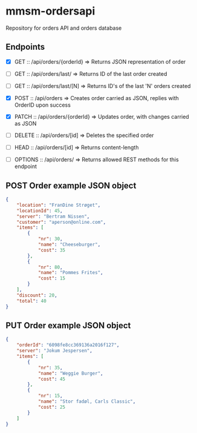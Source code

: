 # mmsm-ordersapi
Repository for orders API and orders database

## Endpoints

- [x] GET     :: /api/orders/{orderId} => Returns JSON representation of order
- [ ] GET     :: /api/orders/last/     => Returns ID of the last order created
- [ ] GET     :: /api/orders/last/[N]  => Returns ID's of the last 'N' orders created
- [x] POST    :: /api/orders           => Creates order carried as JSON, replies with OrderID upon success
- [x] PATCH   :: /api/orders/{orderId} => Updates order, with changes carried as JSON
- [ ] DELETE  :: /api/orders/[id]      => Deletes the specified order
- [ ] HEAD    :: /api/orders/[id]      => Returns content-length
- [ ] OPTIONS :: /api/orders/          => Returns allowed REST methods for this endpoint


## POST Order example JSON object
```json
{
    "location": "FranDine Strøget",
    "locationId": 45,
    "server": "Bertram Nissen",
    "customer": "aperson@online.com",
    "items": [
        {
            "nr": 30,
            "name": "Cheeseburger",
            "cost": 35
        },
        {
            "nr": 80,
            "name": "Pommes Frites",
            "cost": 15
        }
    ],
    "discount": 20,
    "total": 40
}
```

## PUT Order example JSON object
```json
{
    "orderId": "6098fe8cc369136a2016f127",
    "server": "Jokum Jespersen",
    "items": [
        {
            "nr": 35,
            "name": "Weggie Burger",
            "cost": 45
        },
        {
            "nr": 15,
            "name": "Stor fadøl, Carls Classic",
            "cost": 25
        }
    ]
}
```